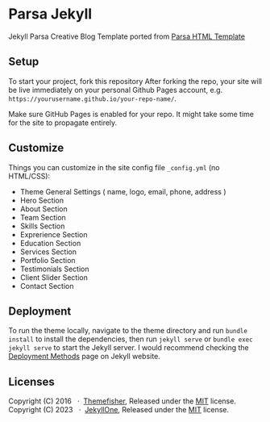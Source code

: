 # Parsa Jekyll

Jekyll Parsa Creative Blog Template ported from [Parsa HTML Template](https://themefisher.com/products/parsa)

## Setup

To start your project, fork this repository
After forking the repo, your site will be live immediately on your personal
Github Pages account, e.g. `https://yourusername.github.io/your-repo-name/`.

Make sure GitHub Pages is enabled for your repo. It might take some time
for the site to propagate entirely.

## Customize

Things you can customize in the site config file `_config.yml` (no HTML/CSS):

- Theme General Settings ( name, logo, email, phone, address )
- Hero Section
- About Section
- Team Section
- Skills Section
- Exprerience Section
- Education Section
- Services Section
- Portfolio Section
- Testimonials Section
- Client Slider Section
- Contact Section

## Deployment

To run the theme locally, navigate to the theme directory and run
`bundle install` to install the dependencies, then run `jekyll serve` or
`bundle exec jekyll serve` to start the Jekyll server.
I would recommend checking the
[Deployment Methods](https://jekyllrb.com/docs/deployment-methods/)
page on Jekyll website.

<!-- licence -->
## Licenses

Copyright (C) 2016 &nbsp;&nbsp;&middot;&nbsp; [Themefisher](https://themefisher.com), Released under the
[MIT](https://github.com/themefisher/parsa-jekyll/blob/main/LICENSE) license.
<br />
Copyright (C) 2023 &nbsp;&nbsp;&middot;&nbsp; [JekyllOne](https://jekyll.one), Released under the
[MIT](https://github.com/jekyll-one-org/j1-template/blob/main/LICENSE.md) license.

